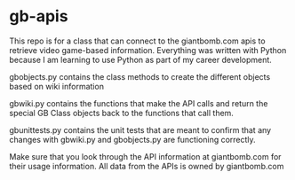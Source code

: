 # gb-apis
This repo is for a class that can connect to the giantbomb.com apis to retrieve video game-based information.
Everything was written with Python because I am learning to use Python as part of my career development.  

gbobjects.py contains the class methods to create the different objects based on wiki information

gbwiki.py contains the functions that make the API calls and return the special GB Class objects back to the functions that call them.

gbunittests.py contains the unit tests that are meant to confirm that any changes with gbwiki.py and gbobjects.py are functioning correctly.

Make sure that you look through the API information at giantbomb.com for their usage information.  All data from the APIs is
owned by giantbomb.com

